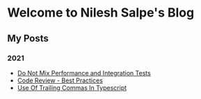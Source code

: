 
# Welcome to Nilesh Salpe's Blog

## My Posts 
### 2021
- [Do Not Mix Performance and Integration Tests](https://nileshsalpe.github.io/2021/01/01/do-not-mix-performance-tests-and-e2e-tests)
- [Code Review - Best Practices](https://nileshsalpe.github.io/2021/02/01/Code-Review-Best-Practices)
- [Use Of Trailing Commas In Typescript](https://nileshsalpe.github.io/2020/02/01/typescript-use-of-traling-commas)
